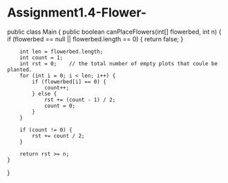 # Assignment1.4-Flower-

public class Main {
    public boolean canPlaceFlowers(int[] flowerbed, int n) {
        if (flowerbed == null || flowerbed.length == 0) {
            return false;
        }

        int len = flowerbed.length;
        int count = 1;
        int rst = 0;    // the total number of empty plots that coule be planted.
        for (int i = 0; i < len; i++) {
            if (flowerbed[i] == 0) {
                count++;
            } else {
                rst += (count - 1) / 2;
                count = 0;
            }
        }

        if (count != 0) {
            rst += count / 2;
        }

        return rst >= n;
    }
}
